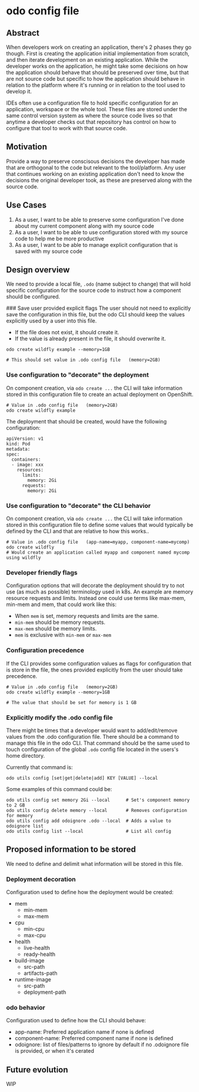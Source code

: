 # odo config file

## Abstract
When developers work on creating an application, there's 2 phases they go though. First is creating the application initial implementation from scratch, and then iterate development on an existing application. While the developer works on the application, he might take some decisions on how the application should behave that should be preserved over time, but that are not source code but specific to how the application should behave in relation to the platform where it's running or in relation to the tool used to develop it.

IDEs often use a configuration file to hold specific configuration for an application, workspace or the whole tool. These files are stored under the same control version system as where the source code lives so that anytime a developer checks out that repository has control on how to configure that tool to work with that source code.

## Motivation
Provide a way to preserve conscisous decisions the developer has made that are orthogonal to the code but relevant to the tool/platform. Any user that continues working on an existing application don't need to know the decisions the original developer took, as these are preserved along with the source code.

## Use Cases

1. As a user, I want to be able to preserve some configuration I've done about my current component along with my source code
1. As a user, I want to be able to use configuration stored with my source code to help me be more productive
1. As a user, I want to be able to manage explicit configuration that is saved with my source code

## Design overview
We need to provide a local file, `.odo` (name subject to change) that will hold specific configuration for the source code to instruct how a component should be configured.

### Save user provided explicit flags
The user should not need to explicitly save the configuration in this file, but the odo CLI should keep the values explicitly used by a user into this file.

- If the file does not exist, it should create it.
- If the value is already present in the file, it should overwrite it.

```
odo create wildfly example --memory=1GB

# This should set value in .odo config file   (memory=2GB)
```

### Use configuration to "decorate" the deployment
On component creation, via `odo create ...` the CLI will take information stored in this configuration file to create an actual deployment on OpenShift.

```
# Value in .odo config file   (memory=2GB)
odo create wildfly example
```

The deployment that should be created, would have the following configuration:

```
apiVersion: v1
kind: Pod
metadata:
spec:
  containers:
  - image: xxx
    resources:
      limits:
        memory: 2Gi
      requests:
        memory: 2Gi
```

### Use configuration to "decorate" the CLI behavior
On component creation, via `odo create ...` the CLI will take information stored in this configuration file to define some values that would typically be defined by the CLI and that are relative to how this works..

```
# Value in .odo config file   (app-name=myapp, component-name=mycomp)
odo create wildfly
# Would create an application called myapp and component named mycomp using wildfly
```


### Developer friendly flags
Configuration options that will decorate the deployment should try to not use (as much as possible) terminology used in k8s. An example are memory resource requests and limits. Instead one could use terms like max-mem, min-mem and mem, that could work like this:

* When `mem` is set, memory requests and limits are the same.
* `min-mem` should be memory requests.
* `max-mem` should be memory limits. 
* `mem` is exclusive with `min-mem` or `max-mem`

### Configuration precedence
If the CLI provides some configuration values as flags for configuration that is store in the file, the ones provided explicitly from the user should take precedence.

```
# Value in .odo config file   (memory=2GB)
odo create wildfly example --memory=1GB

# The value that should be set for memory is 1 GB
```

### Explicitly modify the .odo config file
There might be times that a developer would want to add/edit/remove values from the .odo configuration file. There should be a command to manage this file in the odo CLI. That command should be the same used to touch configuration of the global `.odo` config file located in the users's home directory.

Currently that command is:

```
odo utils config [set|get|delete|add] KEY [VALUE] --local
```

Some examples of this command could be:

```
odo utils config set memory 2Gi --local      # Set's component memory to 2 GB
odo utils config delete memory --local       # Removes configuration for memory
odo utils config add odoignore .odo --local  # Adds a value to odoignore list
odo utils config list --local                # List all config
```

## Proposed information to be stored
We need to define and delimit what information will be stored in this file. 

### Deployment decoration
Configuration used to define how the deployment would be created:

- mem
  - min-mem
  - max-mem
- cpu
  - min-cpu
  - max-cpu
- health
  - live-health
  - ready-health
- build-image
  - src-path
  - artifacts-path
- runtime-image
  - src-path
  - deployment-path

### odo behavior
Configuration used to define how the CLI should behave:

- app-name: Preferred application name if none is defined
- component-name: Preferred component name if none is defined
- odoignore: list of files/patterns to ignore by default if no .odoignore file is provided, or when it's cerated

## Future evolution
WIP
